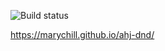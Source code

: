 ![Build status](https://ci.appveyor.com/api/projects/status/b8ukgx1acrvbhg35/branch/master?svg=true)

https://marychill.github.io/ahj-dnd/